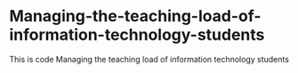 # Managing-the-teaching-load-of-information-technology-students
This is code Managing the teaching load of information technology students

